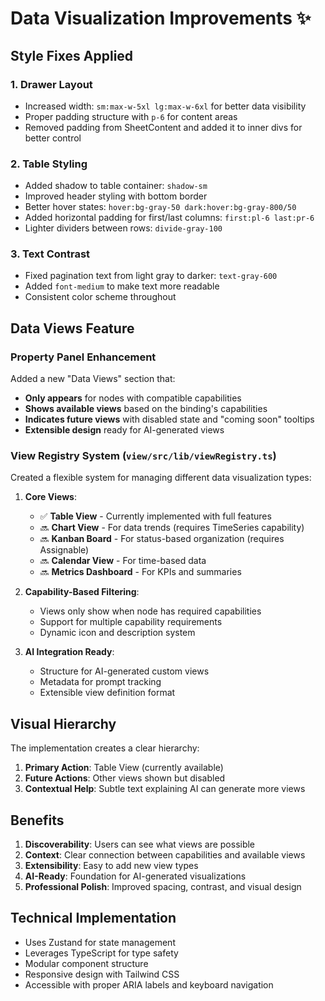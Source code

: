 # Data Visualization Improvements ✨

## Style Fixes Applied

### 1. **Drawer Layout**
- Increased width: `sm:max-w-5xl lg:max-w-6xl` for better data visibility
- Proper padding structure with `p-6` for content areas
- Removed padding from SheetContent and added it to inner divs for better control

### 2. **Table Styling**
- Added shadow to table container: `shadow-sm`
- Improved header styling with bottom border
- Better hover states: `hover:bg-gray-50 dark:hover:bg-gray-800/50`
- Added horizontal padding for first/last columns: `first:pl-6 last:pr-6`
- Lighter dividers between rows: `divide-gray-100`

### 3. **Text Contrast**
- Fixed pagination text from light gray to darker: `text-gray-600`
- Added `font-medium` to make text more readable
- Consistent color scheme throughout

## Data Views Feature

### Property Panel Enhancement
Added a new "Data Views" section that:
- **Only appears** for nodes with compatible capabilities
- **Shows available views** based on the binding's capabilities
- **Indicates future views** with disabled state and "coming soon" tooltips
- **Extensible design** ready for AI-generated views

### View Registry System (`view/src/lib/viewRegistry.ts`)
Created a flexible system for managing different data visualization types:

1. **Core Views**:
   - ✅ **Table View** - Currently implemented with full features
   - 🔜 **Chart View** - For data trends (requires TimeSeries capability)
   - 🔜 **Kanban Board** - For status-based organization (requires Assignable)
   - 🔜 **Calendar View** - For time-based data
   - 🔜 **Metrics Dashboard** - For KPIs and summaries

2. **Capability-Based Filtering**:
   - Views only show when node has required capabilities
   - Support for multiple capability requirements
   - Dynamic icon and description system

3. **AI Integration Ready**:
   - Structure for AI-generated custom views
   - Metadata for prompt tracking
   - Extensible view definition format

## Visual Hierarchy

The implementation creates a clear hierarchy:
1. **Primary Action**: Table View (currently available)
2. **Future Actions**: Other views shown but disabled
3. **Contextual Help**: Subtle text explaining AI can generate more views

## Benefits

1. **Discoverability**: Users can see what views are possible
2. **Context**: Clear connection between capabilities and available views
3. **Extensibility**: Easy to add new view types
4. **AI-Ready**: Foundation for AI-generated visualizations
5. **Professional Polish**: Improved spacing, contrast, and visual design

## Technical Implementation

- Uses Zustand for state management
- Leverages TypeScript for type safety
- Modular component structure
- Responsive design with Tailwind CSS
- Accessible with proper ARIA labels and keyboard navigation 